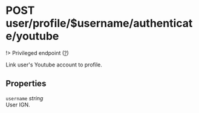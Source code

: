 # <span class="badge badge-light">POST</span> <span class="badge badge-light">user/profile/$username/authenticate/youtube</span>

!> Privileged endpoint ([?](privileged.md))

Link user's Youtube account to profile.

## Properties

`username` *string*  
User IGN.

